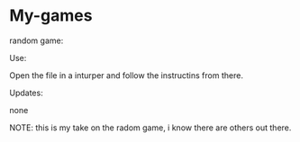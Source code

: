 # My-games
random game:

Use:

Open the file in a inturper and follow the instructins from there.

Updates:

none

NOTE: this is my take on the radom game, i know there are others out there.
